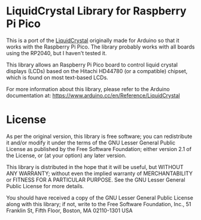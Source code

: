 # LiquidCrystal Library for Raspberry Pi Pico
This is a port of the [LiquidCrystal](https://github.com/arduino-libraries/LiquidCrystal) originally made for Arduino so that it works with the Raspberry Pi Pico. The library probably works with all boards using the RP2040, but I haven't tested it.

This library allows an Raspberry Pi Pico board to control liquid crystal displays (LCDs) based on the Hitachi HD44780 (or a compatible) chipset, which is found on most text-based LCDs.

For more information about this library, please refer to the Arduino documentation at: https://www.arduino.cc/en/Reference/LiquidCrystal

# License
As per the original version, this library is free software; you can redistribute it and/or modify it under the terms of the GNU Lesser General Public License as published by the Free Software Foundation; either version 2.1 of the License, or (at your option) any later version.

This library is distributed in the hope that it will be useful, but WITHOUT ANY WARRANTY; without even the implied warranty of MERCHANTABILITY or FITNESS FOR A PARTICULAR PURPOSE. See the GNU Lesser General Public License for more details.

You should have received a copy of the GNU Lesser General Public License along with this library; if not, write to the Free Software Foundation, Inc., 51 Franklin St, Fifth Floor, Boston, MA 02110-1301 USA
